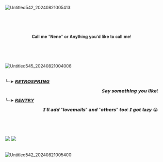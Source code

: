 ![Untitled542_20240821005413](https://github.com/user-attachments/assets/c4d61e05-e6f0-46e5-92e4-87feb03c8599)

<br/><br/><br/>
<p align="center">
𝐂𝐚𝐥𝐥 𝐦𝐞 "𝐍𝐞𝐧𝐞" 𝐨𝐫 𝐀𝐧𝐲𝐭𝐡𝐢𝐧𝐠 𝐲𝐨𝐮'𝐝 𝐥𝐢𝐤𝐞 𝐭𝐨 𝐜𝐚𝐥𝐥 𝐦𝐞! 
</p>
<br/><br/><br/>

![Untitled545_20240821004006](https://github.com/user-attachments/assets/f4804e01-b3e9-4e40-995e-de25a7711d22)
<br/><br/><br/>
╰┈➤ [𝙍𝙀𝙏𝙍𝙊𝙎𝙋𝙍𝙄𝙉𝙂](https://retrospring.net/@Kusanasgi) <p align="right">
𝙎𝙖𝙮 𝙨𝙤𝙢𝙚𝙩𝙝𝙞𝙣𝙜 𝙮𝙤𝙪 𝙡𝙞𝙠𝙚!
</p>

╰┈➤ [𝙍𝙀𝙉𝙏𝙍𝙔](https://rentry.co/KusanaArts) <p align="right">
𝙄'𝙡𝙡 𝙖𝙙𝙙 "𝙡𝙤𝙫𝙚𝙢𝙖𝙞𝙡𝙨" 𝙖𝙣𝙙 "𝙤𝙩𝙝𝙚𝙧𝙨" 𝙩𝙤𝙤! 𝙄 𝙜𝙤𝙩 𝙡𝙖𝙯𝙮 😭
</p>
<br/><br/><br/>

![](https://komarev.com/ghpvc/KusanaArts&color=ccc0e8)
![](https://komarev.com/ghpvc/?username=KusanaArts&label=𝐖𝐞𝐥𝐜𝐨𝐦𝐞!&color=87cefa)
<br/><br/><br/>
![Untitled542_20240821005400](https://github.com/user-attachments/assets/923b56ce-8048-401c-bcf1-2826ff3295db)
